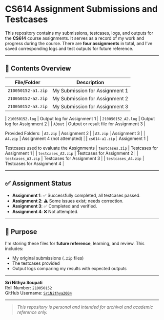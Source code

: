# CS614 Assignment Submissions and Testcases

This repository contains my submissions, testcases, logs, and outputs for the **CS614** course assignments. It serves as a record of my work and progress during the course. There are **four assignments** in total, and I’ve saved corresponding logs and test outputs for future reference.

---

## 📁 Contents Overview

| File/Folder | Description |
|-------------|-------------|
| `210050152-a1.zip` | My Submission for Assignment 1 |
| `210050152-a2.zip` | My Submission for Assignment 2 |
| `210050152-a3.zip` | My Submission for Assignment 3 |

| `210050152.log` | Output log for Assignment 1 |
| `210050152_A2.log` | Output log for Assignment 2 |
| `A3out` | Output or result file for Assignment 3 |

Provided Folders:
| `A2.zip` | Assignment 2 |
| `A3.zip` | Assignment 3 |
| `A4.zip` | Assignment 4 (not attempted) |
| `cs614-a1.zip` | Assignment 1 |

Testcases used to evaluate the Assignments
| `testcases.zip` | Testcases for Assignment 1 |
| `testcases_A2.zip` | Testcases for Assignment 2 |
| `testcases_A3.zip` | Testcases for Assignment 3 |
| `testcases_A4.zip` | Testcases for Assignment 4 |

---

## ✅ Assignment Status

- **Assignment 1**: ✅ Successfully completed, all testcases passed.
- **Assignment 2**: ⚠️ Some issues exist; needs correction.
- **Assignment 3**: ✅ Completed and verified.
- **Assignment 4**: ❌ Not attempted.

---

## 🔖 Purpose

I'm storing these files for **future reference**, learning, and review. This includes:
- My original submissions (`.zip` files)
- The testcases provided
- Output logs comparing my results with expected outputs

---
**Sri Nithya Soupati**  
Roll Number: `210050152`  
GitHub Username: [`SriNithya2004`](https://github.com/SriNithya2004)

---

> *This repository is personal and intended for archival and academic reference only.*
